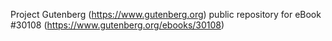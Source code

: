 Project Gutenberg (https://www.gutenberg.org) public repository for eBook #30108 (https://www.gutenberg.org/ebooks/30108)
